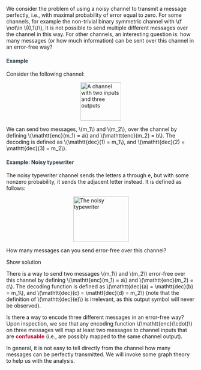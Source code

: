 <p>We consider the problem of using a noisy channel to transmit a message perfectly, i.e., with maximal probability of error equal to zero. For some channels, for example the non-trivial binary symmetric channel with \(f \not\in \{0,1\}\), it is not possible to send multiple different messages over the channel in this way. For other channels, an interesting question is: how many messages (or how much information) can be sent over this channel in an error-free way?</p>
<div class="content-box pad-box-mini border border-trbl border-round">
<h4 style="color: #2d3b45;"><strong>Example</strong></h4>
Consider the following channel:
<p><img style="display: block; margin-left: auto; margin-right: auto;" src="329556" alt="A channel with two inputs and three outputs" width="108" height="102" data-api-endpoint="https://canvas.uva.nl/api/v1/courses/2205/files/329556" data-api-returntype="File"></p>
We can send two messages, \(m_1\) and \(m_2\), over the channel by defining \(\mathtt{enc}(m_1) = a\) and \(\mathtt{enc}(m_2) = b\). The decoding is defined as \(\mathtt{dec}(1) = m_1\), and \(\mathtt{dec}(2) = \mathtt{dec}(3) = m_2\).</div>
<div class="content-box pad-box-mini border border-trbl border-round">
<h4 id="noisy" style="color: #2d3b45;"><strong>Example: Noisy typewriter</strong></h4>
The noisy typewriter channel sends the letters a through e, but with some nonzero probability, it sends the adjacent letter instead. It is defined as follows:
<p><img style="display: block; margin-left: auto; margin-right: auto;" src="329557" alt="The noisy typewriter" width="147" height="121" data-api-endpoint="https://canvas.uva.nl/api/v1/courses/2205/files/329557" data-api-returntype="File"></p>
How many messages can you send error-free over this channel?
<p><span class="element_toggler" role="button" aria-controls="group2" aria-label="Toggler" aria-expanded="false"><span class="Button">Show solution</span></span></p>
<div id="group2" style="">
<div class="content-box">
<p>There is a way to send two messages \(m_1\) and \(m_2\) error-free over this channel by defining \(\mathtt{enc}(m_1) = a\) and \(\mathtt{enc}(m_2) = c\). The decoding function is defined as \(\mathtt{dec}(a) = \mathtt{dec}(b) = m_1\), and \(\mathtt{dec}(c) = \mathtt{dec}(d) = m_2\) (note that the definition of \(\mathtt{dec}(e)\) is irrelevant, as this output symbol will never be observed).</p>
<p>Is there a way to encode three different messages in an error-free way? Upon inspection, we see that any encoding function \(\mathtt{enc}(\cdot)\) on three messages will map at least two messages to channel inputs that are <span style="color: #bc0031;"><strong>confusable</strong></span> (i.e., are possibly mapped to the same channel output).</p>
</div>
</div>
</div>
<p>In general, it is not easy to tell directly from the channel how many messages can be perfectly transmitted. We will invoke some graph theory to help us with the analysis.</p>